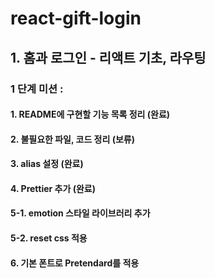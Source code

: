 # react-gift-login

## 1. 홈과 로그인 - 리액트 기초, 라우팅

### 1 단계 미션 :

#### 1. README에 구현할 기능 목록 정리      (완료)
#### 2. 불필요한 파일, 코드 정리            (보류)
#### 3. alias 설정                         (완료)
#### 4. Prettier 추가                      (완료)
#### 5-1. emotion 스타일 라이브러리 추가    
#### 5-2. reset css 적용
#### 6. 기본 폰트로 Pretendard를 적용